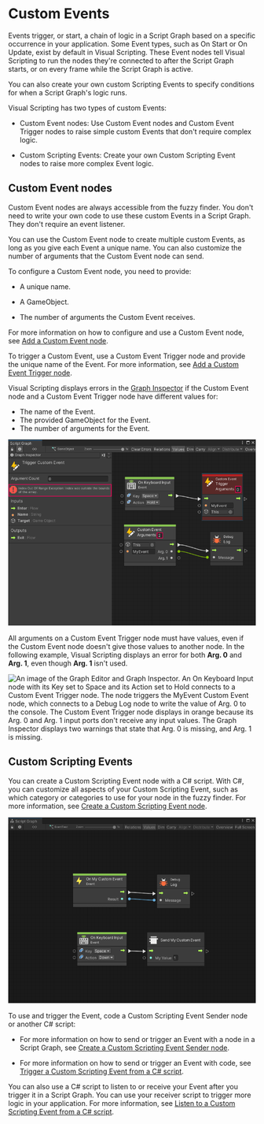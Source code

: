 # Custom Events

Events trigger, or start, a chain of logic in a Script Graph based on a specific occurrence in your application. Some Event types, such as On Start or On Update, exist by default in Visual Scripting. These Event nodes tell Visual Scripting to run the nodes they're connected to after the Script Graph starts, or on every frame while the Script Graph is active. 

You can also create your own custom Scripting Events to specify conditions for when a Script Graph's logic runs. 

Visual Scripting has two types of custom Events: 

- Custom Event nodes: Use Custom Event nodes and Custom Event Trigger nodes to raise simple custom Events that don't require complex logic. 

- Custom Scripting Events: Create your own Custom Scripting Event nodes to raise more complex Event logic. 


## Custom Event nodes

Custom Event nodes are always accessible from the fuzzy finder. You don't need to write your own code to use these custom Events in a Script Graph. They don't require an event listener. 

You can use the Custom Event node to create multiple custom Events, as long as you give each Event a unique name. You can also customize the number of arguments that the Custom Event node can send. 

To configure a Custom Event node, you need to provide: 

- A unique name. 

- A GameObject. 

- The number of arguments the Custom Event receives. 

For more information on how to configure and use a Custom Event node, see [Add a Custom Event node](vs-add-custom-event-node.md).

To trigger a Custom Event, use a Custom Event Trigger node and provide the unique name of the Event. For more information, see [Add a Custom Event Trigger node](vs-add-custom-event-node-trigger.md).

Visual Scripting displays errors in the [Graph Inspector](vs-interface-overview.md#the-graph-inspector) if the Custom Event node and a Custom Event Trigger node have different values for: 

- The name of the Event.
- The provided GameObject for the Event. 
- The number of arguments for the Event. 

![An image of the Graph Editor and Graph Inspector. An On Keyboard Input node with its Key set to Space and its Action set to Hold connects to a Custom Event Trigger node. The node triggers the MyEvent Custom Event node, which connects to a Debug Log node to write the value of Arg. 0 to the console. The Custom Event Trigger node displays in red, because its Arguments field is set to 0, while the Custom Event node has its Arguments set to 2. The Graph Inspector displays an Index out of Range Exception error.](images/vs-events-custom-event-trigger-node-error-2.png)

All arguments on a Custom Event Trigger node must have values, even if the Custom Event node doesn't give those values to another node. In the following example, Visual Scripting displays an error for both **Arg. 0** and **Arg. 1**, even though **Arg. 1** isn't used.

![An image of the Graph Editor and Graph Inspector. An On Keyboard Input node with its Key set to Space and its Action set to Hold connects to a Custom Event Trigger node. The node triggers the MyEvent Custom Event node, which connects to a Debug Log node to write the value of Arg. 0 to the console. The Custom Event Trigger node displays in orange because its Arg. 0 and Arg. 1 input ports don't receive any input values. The Graph Inspector displays two warnings that state that Arg. 0 is missing, and Arg. 1 is missing.](images/vs-events-custom-event-trigger-node-error.png)


## Custom Scripting Events

You can create a Custom Scripting Event node with a C# script. With C#, you can customize all aspects of your Custom Scripting Event, such as which category or categories to use for your node in the fuzzy finder. For more information, see [Create a Custom Scripting Event node](vs-create-own-custom-event-node.md).

![An image of the Graph Editor, that displays a Custom Scripting Event node and a Custom Scripting Event Sender node. An On Keyboard Input node with its Key set to Space and its Action set to Down connects to the Send My Custom Event node. When a user presses the Spacebar, the graph triggers the Send My Custom Event node, which triggers the On My Custom Event node. The On My Custom Event node connects to a Debug Log node, which logs the Result to the console.](images/vs-custom-event-nodes-example.png)

To use and trigger the Event, code a Custom Scripting Event Sender node or another C# script: 

- For more information on how to send or trigger an Event with a node in a Script Graph, see [Create a Custom Scripting Event Sender node](vs-create-own-custom-event-send-node.md). 

- For more information on how to send or trigger an Event with code, see [Trigger a Custom Scripting Event from a C# script](vs-create-own-custom-event-node-trigger-code.md).

You can also use a C# script to listen to or receive your Event after you trigger it in a Script Graph. You can use your receiver script to trigger more logic in your application. For more information, see [Listen to a Custom Scripting Event from a C# script](vs-create-own-custom-Event-listen-code.md).
